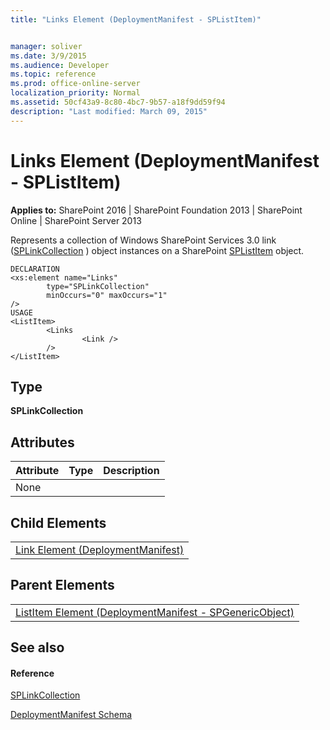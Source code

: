 ```yaml
---
title: "Links Element (DeploymentManifest - SPListItem)"


manager: soliver
ms.date: 3/9/2015
ms.audience: Developer
ms.topic: reference
ms.prod: office-online-server
localization_priority: Normal
ms.assetid: 50cf43a9-8c80-4bc7-9b57-a18f9dd59f94
description: "Last modified: March 09, 2015"
---
```


# Links Element (DeploymentManifest - SPListItem)

 
  
 **Applies to:** SharePoint 2016 | SharePoint Foundation 2013 | SharePoint Online | SharePoint Server 2013 
  
Represents a collection of Windows SharePoint Services 3.0 link ([SPLinkCollection](https://msdn.microsoft.com/library/Microsoft.SharePoint.SPLinkCollection.aspx) ) object instances on a SharePoint [SPListItem](https://msdn.microsoft.com/library/Microsoft.SharePoint.SPListItem.aspx) object. 
  
```
DECLARATION
<xs:element name="Links" 
        type="SPLinkCollection" 
        minOccurs="0" maxOccurs="1" 
/>
USAGE
<ListItem>
        <Links 
                <Link />
        />
</ListItem>

```

## Type

 **SPLinkCollection**
  
## Attributes

|**Attribute**|**Type**|**Description**|
|:-----|:-----|:-----|
|None  <br/> |||
   
## Child Elements

||
|:-----|
|[Link Element (DeploymentManifest)](link-element-deploymentmanifest.md)|
   
## Parent Elements

||
|:-----|
|[ListItem Element (DeploymentManifest - SPGenericObject)](listitem-element-deploymentmanifestspgenericobject.md)|
   
## See also

#### Reference

[SPLinkCollection](https://msdn.microsoft.com/library/Microsoft.SharePoint.SPLinkCollection.aspx)


[DeploymentManifest Schema](deploymentmanifest-schema.md)


